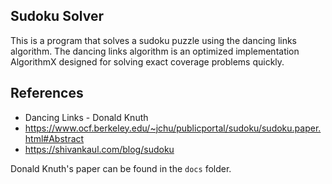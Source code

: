 ## Sudoku Solver

This is a program that solves a sudoku puzzle using the dancing links algorithm. The dancing links algorithm is an optimized implementation AlgorithmX designed for solving exact coverage problems quickly.

## References

- Dancing Links - Donald Knuth
- https://www.ocf.berkeley.edu/~jchu/publicportal/sudoku/sudoku.paper.html#Abstract
- https://shivankaul.com/blog/sudoku

Donald Knuth's paper can be found in the `docs` folder.